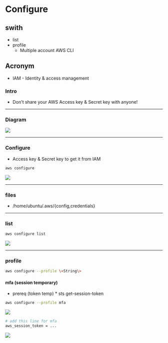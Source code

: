 # Configure

## swith
* list
* profile
    * Multiple account AWS CLI

## Acronym
* IAM - Identity & access management

### Intro
* Don't share your AWS Access key & Secret key with anyone!

---

### Diagram
[<img src="https://i.imgur.com/r9hLf3t.png">](https://i.imgur.com/r9hLf3t.png)

---

### Configure
* Access key & Secret key to get it from IAM
````bash
aws configure
````
[<img src="https://i.imgur.com/aITqGcC.png">](https://i.imgur.com/aITqGcC.png)

---

### files
* /home/ubuntu/.aws/{config,credentials}

---

### list
````bash
aws configure list
````
[<img src="https://i.imgur.com/IxQZsea.png">](https://i.imgur.com/IxQZsea.png)

---

### profile
````bash
aws configure --profile \<String\>
````

#### mfa (session temporary)
* prereq (token temp)
      * sts get-session-token
````bash
aws configure --profile mfa
````

[<img src="https://i.imgur.com/X49fVAJ.png">](https://i.imgur.com/X49fVAJ.png)

````bash
# add this line for mfa
aws_session_token = ...
````

[<img src="https://i.imgur.com/YBrYQJL.png">](https://i.imgur.com/YBrYQJL.png)
